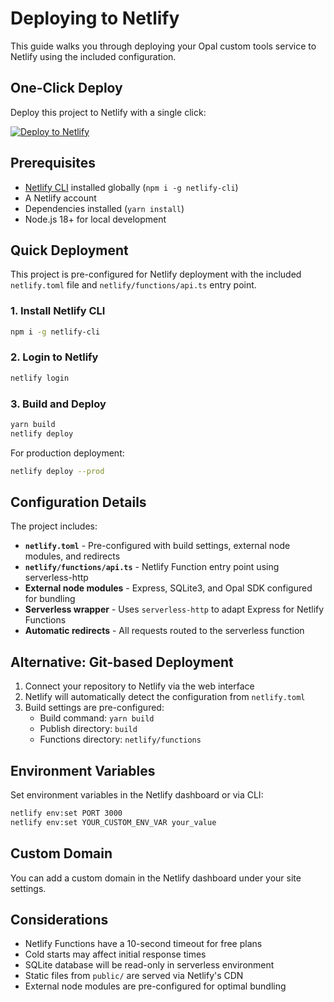 # Deploying to Netlify

This guide walks you through deploying your Opal custom tools service to Netlify using the included configuration.

## One-Click Deploy

Deploy this project to Netlify with a single click:

[![Deploy to Netlify](https://www.netlify.com/img/deploy/button.svg)](https://app.netlify.com/start/deploy?repository=https://github.com/khurramkhang/opalhackathon)

## Prerequisites

- [Netlify CLI](https://docs.netlify.com/cli/get-started/) installed globally (`npm i -g netlify-cli`)
- A Netlify account
- Dependencies installed (`yarn install`)
- Node.js 18+ for local development

## Quick Deployment

This project is pre-configured for Netlify deployment with the included `netlify.toml` file and `netlify/functions/api.ts` entry point.

### 1. Install Netlify CLI

```bash
npm i -g netlify-cli
```

### 2. Login to Netlify

```bash
netlify login
```

### 3. Build and Deploy

```bash
yarn build
netlify deploy
```

For production deployment:

```bash
netlify deploy --prod
```

## Configuration Details

The project includes:

- **`netlify.toml`** - Pre-configured with build settings, external node modules, and redirects
- **`netlify/functions/api.ts`** - Netlify Function entry point using serverless-http
- **External node modules** - Express, SQLite3, and Opal SDK configured for bundling
- **Serverless wrapper** - Uses `serverless-http` to adapt Express for Netlify Functions
- **Automatic redirects** - All requests routed to the serverless function

## Alternative: Git-based Deployment

1. Connect your repository to Netlify via the web interface
2. Netlify will automatically detect the configuration from `netlify.toml`
3. Build settings are pre-configured:
   - Build command: `yarn build`
   - Publish directory: `build`
   - Functions directory: `netlify/functions`

## Environment Variables

Set environment variables in the Netlify dashboard or via CLI:

```bash
netlify env:set PORT 3000
netlify env:set YOUR_CUSTOM_ENV_VAR your_value
```

## Custom Domain

You can add a custom domain in the Netlify dashboard under your site settings.

## Considerations

- Netlify Functions have a 10-second timeout for free plans
- Cold starts may affect initial response times
- SQLite database will be read-only in serverless environment
- Static files from `public/` are served via Netlify's CDN
- External node modules are pre-configured for optimal bundling
